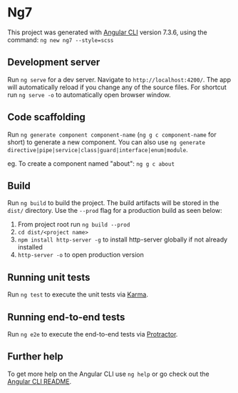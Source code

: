 # Ng7

This project was generated with [Angular CLI](https://github.com/angular/angular-cli) version 7.3.6, using the command:
`ng new ng7 --style=scss`

## Development server

Run `ng serve` for a dev server. Navigate to `http://localhost:4200/`. The app will automatically reload if you change any of the source files.
For shortcut run `ng serve -o` to automatically open browser window.

## Code scaffolding

Run `ng generate component component-name` (`ng g c component-name` for short) to generate a new component. You can also use `ng generate directive|pipe|service|class|guard|interface|enum|module`.

eg. To create a component named "about": `ng g c about`

## Build

Run `ng build` to build the project. The build artifacts will be stored in the `dist/` directory. Use the `--prod` flag for a production build as seen below:

1. From project root run `ng build --prod`
2. `cd dist/<project name>`
3. `npm install http-server -g` to install http-server globally if not already installed
4. `http-server -o` to open production version

## Running unit tests

Run `ng test` to execute the unit tests via [Karma](https://karma-runner.github.io).

## Running end-to-end tests

Run `ng e2e` to execute the end-to-end tests via [Protractor](http://www.protractortest.org/).

## Further help

To get more help on the Angular CLI use `ng help` or go check out the [Angular CLI README](https://github.com/angular/angular-cli/blob/master/README.md).
